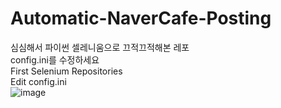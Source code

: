 # Automatic-NaverCafe-Posting
심심해서 파이썬 셀레니움으로 끄적끄적해본 레포</br>
config.ini를 수정하세요</br>
First Selenium Repositories</br>
Edit config.ini</br>
![image](https://user-images.githubusercontent.com/61784655/186906160-6a46ea7b-38e7-4c7d-b4b7-d553e69ccd08.png)
